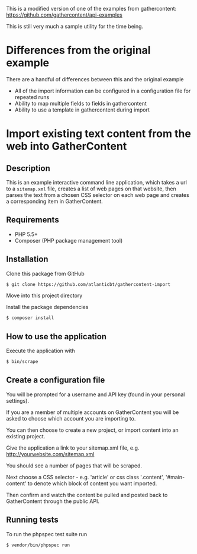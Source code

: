 This is a modified version of one of the examples from gathercontent: https://github.com/gathercontent/api-examples

This is still very much a sample utility for the time being.

# Differences from the original example
There are a handful of differences between this and the original example

* All of the import information can be configured in a configuration file for repeated runs
* Ability to map multiple fields to fields in gathercontent
* Ability to use a template in gathercontent during import

# Import existing text content from the web into GatherContent

## Description

This is an example interactive command line application, which takes a url to a `sitemap.xml` file, creates a list of web pages on that website, then parses the text from a chosen CSS selector on each web page and creates a corresponding item in GatherContent.

## Requirements

* PHP 5.5+
* Composer (PHP package management tool)

## Installation

Clone this package from GitHub

```bash
$ git clone https://github.com/atlanticbt/gathercontent-import
```

Move into this project directory

Install the package dependencies 

```bash
$ composer install
```

## How to use the application

Execute the application with

```bash
$ bin/scrape
```


## Create a configuration file

You will be prompted for a username and API key (found in your personal settings).

If you are a member of multiple accounts on GatherContent you will be asked to choose which account you are importing to.

You can then choose to create a new project, or import content into an existing project.

Give the application a link to your sitemap.xml file, e.g. http://yourwebsite.com/sitemap.xml

You should see a number of pages that will be scraped.

Next choose a CSS selector - e.g. 'article' or css class '.content', '#main-content' to denote which block of content you want imported.

Then confirm and watch the content be pulled and posted back to GatherContent through the public API.

## Running tests

To run the phpspec test suite run

```bash
$ vendor/bin/phpspec run
```

